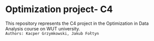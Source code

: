 # Optimization project- C4
This repository represents the C4 project in the Optimization in Data Analysis course on WUT university.   
`Authors: Kacper Grzymkowski, Jakub Fołtyn`
